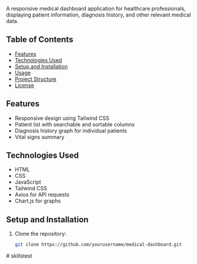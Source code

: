 

A responsive medical dashboard application for healthcare professionals, displaying patient information, diagnosis history, and other relevant medical data.

## Table of Contents

- [Features](#features)
- [Technologies Used](#technologies-used)
- [Setup and Installation](#setup-and-installation)
- [Usage](#usage)
- [Project Structure](#project-structure)
- [License](#license)

## Features

- Responsive design using Tailwind CSS
- Patient list with searchable and sortable columns
- Diagnosis history graph for individual patients
- Vital signs summary


## Technologies Used

- HTML
- CSS
- JavaScript
- Tailwind CSS
- Axios for API requests
- Chart.js for graphs


## Setup and Installation

1. Clone the repository:

   ```bash
   git clone https://github.com/yourusername/medical-dashboard.git
#   s k i l l s t e s t  
 
